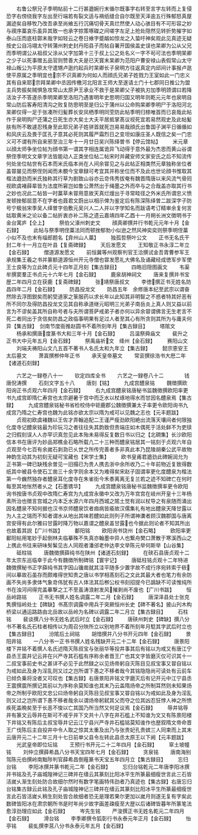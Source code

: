 <!-- { "loadSidebar": true } -->
　　右鲁公祭兄子季明帖前十二行甚遒婉行末循尔既事字右转至言字左转而上复侵恐字右傍绕我字左出至行端若有裂文适与褙纸缝合自尔既至天泽逾五行殊郁怒真屋漏迹矣自移牧乃改吾承至尚飨五行沉痛切骨天真烂然使人动心骇目有不可形容之妙与禊序藁哀乐虽异其致一也承字掠策啄磔之间嗟字左足上抢处隠然见转折势摧字如泰山压而底柱鄣末哉字如轻云之卷日飨字蹙衂如惊龙之入蛰吁神矣观此见真迹无疑按史公自冯翊太守转蒲州刺史封丹阳县子而帖自署开国侯盖史误也杲卿为公从父兄而季明谓公从祖叔父涂从父字加第十三于叔上公之处名义一字不茍可法也季明杲卿之少子以死事赠五品官则赞善大夫是已天寳末杲卿为范阳户曹安禄山表假常山太守禄山叛公为平原太守遣甥卢逖约起兵时杲卿长子泉明方往返真定内邱间计事报卢逖使平原属之季明宜也宗不识真卿为何如人而顔氏兄弟子姓戮力王室如此一门忠义其有自来耶宗拜杲卿中丞因传檄河北阳言王师大至遂请土门十七郡同日推公为盟主兵势振矣贼惧急攻常山太原尹王承业不救于是杲卿父子被执刃加季明颈谓曰若降活汝子不答遂杀季明杲卿至洛阳乃遇害明年史思明归国又明年则乾元元年也泉明自常山防后客寿阳清沟之败复防思明至是归公于蒲州以公命购杲卿季明尸于洛阳河北杲卿仅得一足于张凑所归髪葬长安凤栖季明同茔防此帖季明归榇唯首而已哀哉此帖作于泉明购尸还蒲之日死生亦大矣士大夫平居抵掌髙议视死宜若易然观史及此帖髪肤有所不敢遽忍残身至此耶兄弟子姓骈首就死岂易易哉顔氏出鲁国子渊平日循循如和风庆云及畏于匡孔子意其必死则其履严霜烈日之变坦如康庄圣人既信之矣一门忠义可不谓有所自来邪至治三年十一月廿日吴兴陈绎曽书【停云馆帖】
　　米元章以顔太师争坐位帖为顔书第一谓其字相连属诡异飞动得于意外最为杰思而黄山谷谓祭侄季明文文章字法皆能动人正类坐位帖二帖宋时并藏安师文家安氏之后不知流传何处坐位帖世有石本而米氏临本尚在人间余甞见之与此帖正相类然元章独称坐位者盖甞屡见而祭侄则闻而未覩今宝章録可考宜其并称坐位而不及此也世论顔书惟取其楷法遒劲而米氏独称其行草为剧致山谷亦云竒伟秀拔奄有魏晋隋唐以来风流气骨囘视欧虞褚薛辈皆为法度所窘岂如鲁公萧然出于绳墨之外而卒与之合哉盖亦取其行书之妙也况此二帖皆一时藁草未甞用意故天真烂熳出于寻常畦径之外米氏所谓忠义愤发顿挫郁屈意不在字者也聂君文蔚出以相示俾为鉴定后有陈深陈绎曽二跋深字子防号宁极翁宋季吴人绎曽字伯敷元吴兴人二人并以字学知名而跋语考订精审余复何言姑取黄米之论以备二帖折衷亦补二陈之遗云嘉靖四年乙酉十一月朔长洲文徴明书于金台寓庐【仝上】
　　祭伯父濠州刺史文
　　顔真卿撰并行书乾元元年十月【金石録】
　　此帖与祭季明侄藁法同而顿挫郁勃小似逊之然风神奕奕则祭季明侄藁小似不及也末有缁郎题名【弇州山人藁】
　　独孤哲祭叶公文
　　正书无名氏干封二年十一月立在叶县【复斋碑録】
　　天后发愿文
　　王知敬正书永淳二年立【金石録】
　　僧道源发愿文
　　前恒冀等州观察判官王洽撰试金吾胄曹参军王承规集王羲之书并篆额道源恒州开元寺僧也甞发愿礼大佛名及诵藏经成徳军步军使王士良等为立此碑贞元十四年正月刻【集古録目】
　　四皓旧隠图画文
　　韦渠牟撰窦羣正书贞元十六年七月【金石録】
　　鹿泉胡神祠文
　　唐来复撰并书宝歴二年四月立在获鹿【复斋碑録】
　　张靖祭唐叔文
　　李徳撰正书无姓名防昌四年二月【金石録】
　　防昌投龙文
　　防昌五年　余修唐本纪至武宗以谓奋然除去浮图鋭矣而躬受道家之箓服药以求长年以此知其非明智之不惑者特其好恶有所不同尔及得防昌投龙文见其自称承道继元昭明三光弟子南岳炎上真人则又益以前言为不谬矣盖其所自称号者与夫所谓菩萨戒弟子者亦何以异余甞谓佛言无生老言不死二者同出于贪信矣防昌之政临事明果有足过人者至其心有所贪则其所为与庸夫何异【集古録】　剑南节度衙推赵圆书不着所刻年月【集古録目】
　　塔隂文
　　杨承和撰唐度篆书大和三年十月【金石録】
　　吕温祭舜庙文
　　裴升之正书大中元年五月【金石録】
　　祭禹庙祈文　绛州【金石録】
　　赛阳山文
　　刘端夫祷阳山文凢五首不著书人名氏太和九年立【集古録】
　　懿宗恵安王太后墓文
　　萧寘撰栁仲年正书
　　承天皇帝墓文
　　常衮撰徐浩书大厯二年【诸道石刻録】

　　六艺之一録卷八十一
　　钦定四库全书
　　六艺之一録卷八十二　　　　钱唐倪涛撰
　　石刻文字五十八
　　唐刻【铭】
　　九成宫醴泉铭
　　魏徴撰欧阳询正书贞观六年四月【金石録】
　　右九成宫醴泉铭唐秘书监魏徴撰欧阳率更书九成宫即隋仁寿宫也太宗避暑于宫中而乏水以杖琢地得水而甘因名醴泉焉【集古録】
　　九成宫醴泉铭秘书省检校侍中钜鹿郡公魏徴撰兼太子率更令欧阳询书九成宫乃隋之仁寿宫也魏为此铭亦欲太宗以隋为戒可以见魏之志也【元丰题跋】
　　贞观初欧虞褚魏以王佐才弄翰追配二王谨严瘦劲欧阳絶出流落天壤间者何限独化度寺记醴泉铭最为珍玩习之者往往失其韵致但贵端庄如木偶死于活处鲜不为吏牍之归假刻误人人亦罕识真忽见此本殆未易得反复数日书以归之【北磵集】长沙欧阳信本书在唐评为妙品郑樵金石略所载凢二十三种而醴泉铭居其一铭刻于贞观六年自贞观至今七百有余嵗石剥泐已乆世之所传完善者多非真此本乃昆陵胡秦公武平故物神韵生动其为初刻无疑可宝藏也【宋学士集】
　　欧书皇甫君遒劲此碑婉润允为正书第一碑已缺残余曽见一旧搨已为贵人携去浙中余所收乃二十年前物近复致得数纸其中被县令使石工凿三十余字则余本又为难得矣宋赵子固谓率更化度醴泉为楷法第一今巍然独存者醴泉耳化度寺在朱雀街今禾黍离离无复兰若之迹不知碑亡在何时每至其地怅然者乆之【石墨镌华】
　　九成宫醴泉铭唐秘书监魏徴撰率更令欧阳询书按唐书贞观中改隋仁寿宫为九成宫永徽中又改为万年宫宫在岐州开皇十三年杨素所治也徴言宫城之内本乏水源六年四月西城之隂土觉有润以杖导之有泉随而涌出因名醴泉不知何据也汉书京师醴泉饮者痼病皆瘉故汉儒集礼有地出醴泉天降甘露以为人主之瑞而不知者谓水从地出其味若醴如此则列子所谓神瀵者顾汉魏郡国与唐离宫安得有此尔雅曰甘露时降万物以嘉谓之醴泉盖甘露也今据此则论者不知其所出也故着其説【广川书跋】
　　鄱阳铭
　　欧阳询书饶州【金石略】
　　欧阳率更鄱阳帖用笔妙于起倒林夫临摹殊不失真亦翰墨中异人也繋舟樊口萧散于寒溪西山之上携此书往来研味髣髴见古人同观者潘邠老仲达李文举陈元举何斯举【山谷集】
　　砥柱铭
　　唐魏徴撰薛纯书在陕州【诸道石刻録】
　　在硖石县唐贞观十二年太宗东巡临幸于此今有魏徴所制碑铭【寰宇记】
　　唐砥柱铭贞观十二年特进魏徴撰秘书正字薛纯书其字因山镵凿就其洼平随多少置字故不成行序宛转索于嵚间以摹故石虽存而颇难得世知贵之唐以书学相髙刻石之文此其最大者也笔力有余防画不失尚多隶体气象竒伟犹有古人体法其后栁公权书刻招提今已譌缺不可读惟纯所书在浊河间得完盖摹撃之工不至虽涛浪射发风摧剥尚不废也【广川书跋】
　　恒岳岭路铭
　　正书无书撰人姓名调露二年二月【金石録】
　　唐深泽县处士张克隽撰恒岭处士【碑缺】书髙宗调露中用兵于突厥恒州长史【碑不著名】披山刋木构桥梁以通运路路由北岳故以岳岭为名碑以调露二年二月立【集古録目】
　　石柱铭
　　裴谈撰八分书无姓名武后时立【金石録】
　　唐硖州刺史【碑缺】撰八分书不著名氏石柱者相传以为周召分陜所立以别地界不着所刻年月騐其字武后时立也【集古録目】
　　汾隂后土祠铭
　　胡愔撰并八分书开元四年【金石録】
　　景阳井铭
　　一八分书一正书书撰人姓名残缺开元二十二年【金石録】
　　唐景阳楼下井铭不着撰人名氏述隋灭陈叔宝与张丽华等投井事其后有铭以为戒又有唐江宁县丞王震井记云井在兴严寺其石槛有序称余者晋王广也其文字皆磨灭仅可识其十一二叔宝事前史书之甚详不必见于此然録之以见炀帝躬自灭陈目见叔宝事又甞自铭以为戒如此及身为淫乱则又过之岂所谓下愚之不移者哉今其铭隐隐尚可读处有云前车已倾负乗将没者又可叹也【集古録】右唐景阳井铭文字磨灭后有记开元中江宁县丞王震撰震所撰记其前以为序称余莫知谁也其末乃云盖隋炀帝之所制耳然则未知果炀帝之所制乎欧阳文忠公曰炀帝躬自灭陈目见叔宝事又甞自铭以为戒如此及身为淫乱则又过之岂所谓下愚不移者哉余以谓炀帝躬弑其父而夺之位其凶忍狂悖人神之所愤疾死盖晩矣至于长恶不悛以亡其国乃所当然又何足议焉【金石録】
　　辱井铭辱井有篆文云辱井在斯可不戒乎并下文共十八字在井石槛上不知谁为文又有陈景阳楼下井铭又有陈后主叔宝辱井记云江宁县兴严寺井石槛铭莫知谁作也歴叙隋文帝命晋王广伐陈后主自投井中令人取之惊其太重及出乃与张贵妃孔贵嫔三人同束而上其末云唐开元二十二年三月十七日前单父县令左转此县丞太原王以下阙【元丰题跋】
　　光武皇帝即位坛铭
　　王预行书开元二十二年四月【金石録】
　　窣土坡幢铭
　　刘仲立撰薛希昌八分书天宝四年七月【金石録】
　　贪泉铭
　　唐南海别驾陈元伯撰岭南黜陟判官薛希昌倒薤篆书天宝五年四月立【集古録目】
　　忘归台铭
　　李阳冰撰并篆书乾元二年【金石録】
　　忘归台铭乾元二年唐李阳冰撰并书铭及孔子庙城隍神记三碑并在缙云其篆刻比阳冰平生所篆最细瘦世言此三石皆活嵗乆渐生刻处防合故细尔然时有数字笔画特伟劲者乃真迹也【集古録】右唐忘归台铭集古録云此铭及孔子庙城隍神记三碑并在缙云其篆刻比阳冰平生所篆最细瘦世言此石皆活嵗乆稍生刻处皆合故细者恐无是理若果尔更加以嵗月则遂无复有字矣此数碑皆阳冰在肃宗朝所书是时年尚少故字画差疎瘦至大歴以后诸碑皆暮年所篆笔法愈淳劲理应如此【金石録】
　　岑先生铭
　　严浚撰正书无姓名乾元二年四月【金石録】
　　滑台铭
　　李季卿撰令狐彰行书永泰元年正月【金石録】
　　怡亭铭
　　裴虬撰李莒八分书永泰元年五月【金石録】
